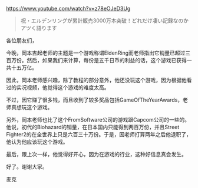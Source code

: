 https://www.youtube.com/watch?v=z78eOJeD3Ug

> 祝・エルデンリングが累計販売3000万本突破！どれだけ凄い記録なのかアツく語ります

各位朋友们，

今晚，岡本吉起老师的主题是一个游戏称谓EldenRing而老师指出它销量已超过三百万份。然后，如果我们来计算，每份是五千日币的利益的话，这个游戏已获得一共十五万亿。

因此，岡本老师感兴趣，除了教程的部分意外，他还没玩这个游戏，因为根据他看过的实况视频，他觉得这个游戏的难度太高。

不过，因它赚了很多钱，而且收到了较多奖品包括GameOfTheYearAwards，老师真想玩这个游戏。

另外，岡本老师也比了这个FromSoftware公司的游戏跟Capcom公司的一些的。他说，初代的Biohazard的销量，在日本国内只能得到两百万份，并且Street Fighter2的在全世界上只是六百三十万份。于是，因老师打算两年之后他退职了，他认为他应该玩这个游戏。

最后，跟上次一样，他觉得好开心，因为在游戏的行业，这种好信息真会发生。

好了。谢谢大家。

麦克

